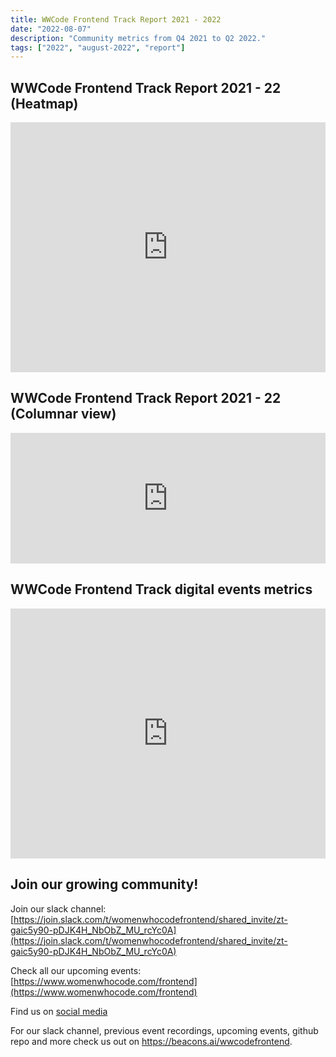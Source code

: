 ```yaml
---
title: WWCode Frontend Track Report 2021 - 2022
date: "2022-08-07"
description: "Community metrics from Q4 2021 to Q2 2022."
tags: ["2022", "august-2022", "report"]
---
```


## WWCode Frontend Track Report 2021 - 22 (Heatmap)

<iframe title="WWCode Frontend 2021 - 2022" aria-label="Table" id="datawrapper-chart-dVVi9" src="https://datawrapper.dwcdn.net/dVVi9/1/" scrolling="no" frameborder="0" style="width: 0; min-width: 100% !important; border: none;" height="400"></iframe><script type="text/javascript">!function(){"use strict";window.addEventListener("message",(function(e){if(void 0!==e.data["datawrapper-height"]){var t=document.querySelectorAll("iframe");for(var a in e.data["datawrapper-height"])for(var r=0;r<t.length;r++){if(t[r].contentWindow===e.source)t[r].style.height=e.data["datawrapper-height"][a]+"px"}}}))}();
</script>

## WWCode Frontend Track Report 2021 - 22 (Columnar view)

<iframe title="WWCode Frontend" aria-label="Column Chart" id="datawrapper-chart-5xjzS" src="https://datawrapper.dwcdn.net/5xjzS/1/" scrolling="no" frameborder="0" style="width: 0; min-width: 100% !important; border: none;" height="209"></iframe><script type="text/javascript">!function(){"use strict";window.addEventListener("message",(function(e){if(void 0!==e.data["datawrapper-height"]){var t=document.querySelectorAll("iframe");for(var a in e.data["datawrapper-height"])for(var r=0;r<t.length;r++){if(t[r].contentWindow===e.source)t[r].style.height=e.data["datawrapper-height"][a]+"px"}}}))}();
</script>

## WWCode Frontend Track digital events metrics

<iframe title="WWCode Frontend Events" aria-label="Grouped Column Chart" id="datawrapper-chart-p3BTw" src="https://datawrapper.dwcdn.net/p3BTw/1/" scrolling="no" frameborder="0" style="width: 0; min-width: 100% !important; border: none;" height="400"></iframe><script type="text/javascript">!function(){"use strict";window.addEventListener("message",(function(e){if(void 0!==e.data["datawrapper-height"]){var t=document.querySelectorAll("iframe");for(var a in e.data["datawrapper-height"])for(var r=0;r<t.length;r++){if(t[r].contentWindow===e.source)t[r].style.height=e.data["datawrapper-height"][a]+"px"}}}))}();
</script>

## Join our growing community!

Join our slack channel: [https://join.slack.com/t/womenwhocodefrontend/shared_invite/zt-gaic5y90-pDJK4H_NbObZ_MU_rcYc0A](https://join.slack.com/t/womenwhocodefrontend/shared_invite/zt-gaic5y90-pDJK4H_NbObZ_MU_rcYc0A)

Check all our upcoming events: [https://www.womenwhocode.com/frontend](https://www.womenwhocode.com/frontend)

Find us on [social media](https://beacons.ai/wwcodefrontend)

For our slack channel, previous event recordings, upcoming events, github repo and more check us out on https://beacons.ai/wwcodefrontend.



